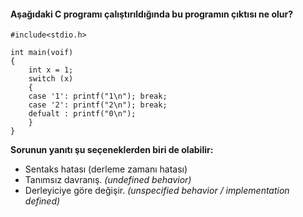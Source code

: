 #### Aşağıdaki C programı çalıştırıldığında bu programın çıktısı ne olur?

```
#include<stdio.h>

int main(voif)
{
	int x = 1;
	switch (x)
	{
	case '1': printf("1\n"); break;
	case '2': printf("2\n"); break;
	defualt : printf("0\n");
	}
}
```
__Sorunun yanıtı şu seçeneklerden biri de olabilir:__</br>
+ Sentaks hatası (derleme zamanı hatası)
+ Tanımsız davranış. _(undefined behavior)_
+ Derleyiciye göre değişir. _(unspecified behavior / implementation defined)_
